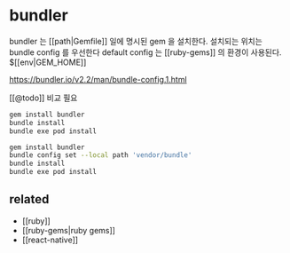 # bundler

bundler 는 [[path|Gemfile]] 일에 명시된 gem 을 설치한다.
설치되는 위치는 bundle config 를 우선한다
default config 는 [[ruby-gems]] 의 환경이 사용된다. $[[env|GEM_HOME]] 

https://bundler.io/v2.2/man/bundle-config.1.html

[[@todo]] 비교 필요

```sh
gem install bundler
bundle install
bundle exe pod install
```

```sh
gem install bundler
bundle config set --local path 'vendor/bundle'
bundle install
bundle exe pod install
```

## related
- [[ruby]]
- [[ruby-gems|ruby gems]]
- [[react-native]]
